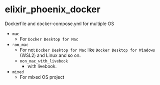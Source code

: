 # elixir_phoenix_docker

Dockerfile and docker-compose.yml for multiple OS

- `mac`
  - For `Docker Desktop for Mac`
- `non_mac`
  - For not `Docker Desktop for Mac` like `Docker Desktop for Windows` (WSL2) and Linux and so on.
  - `non_mac_with_livebook`
    - with livebook.
- `mixed`
  - For mixed OS project
